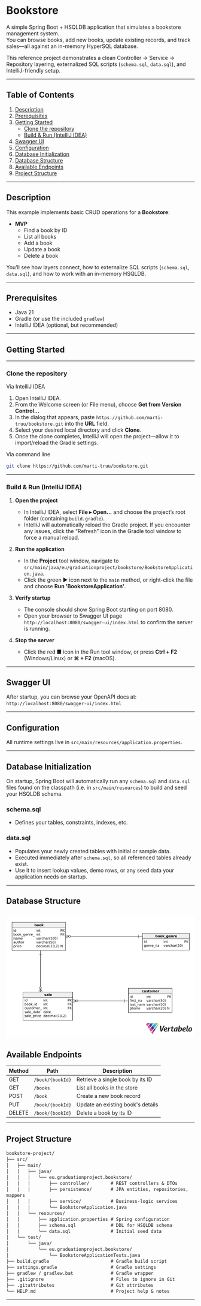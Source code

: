 # Bookstore

A simple Spring Boot + HSQLDB application that simulates a bookstore management system.  
You can browse books, add new books, update existing records, and track sales—all against an in-memory HyperSQL database.

This reference project demonstrates a clean Controller → Service → Repository layering, externalized SQL scripts (`schema.sql`, `data.sql`), and IntelliJ-friendly setup.  


---

## Table of Contents

1. [Description](#description)
2. [Prerequisites](#prerequisites)
3. [Getting Started](#getting-started)
    - [Clone the repository](#clone-the-repository)
    - [Build & Run (IntelliJ IDEA)](#build--run-intellij-idea)
4. [Swagger UI](#swagger-ui)
5. [Configuration](#configuration)
6. [Database Initialization](#database-initialization)
7. [Database Structure](#database-structure)
8. [Available Endpoints](#available-endpoints)
9. [Project Structure](#project-structure)

---

## Description

This example implements basic CRUD operations for a **Bookstore**:

- **MVP**
    - Find a book by ID
    - List all books
    - Add a book
    - Update a book
    - Delete a book

You’ll see how layers connect, how to externalize SQL scripts (`schema.sql`, `data.sql`), and how to work with an in-memory HSQLDB.

---

## Prerequisites

- Java 21
- Gradle (or use the included `gradlew`)
- IntelliJ IDEA (optional, but recommended)

---

## Getting Started

---

### Clone the repository

Via IntelliJ IDEA

1. Open IntelliJ IDEA.
2. From the Welcome screen (or File menu), choose **Get from Version Control…**
3. In the dialog that appears, paste `https://github.com/marti-truu/bookstore.git` into the **URL** field.
4. Select your desired local directory and click **Clone**.
5. Once the clone completes, IntelliJ will open the project—allow it to import/reload the Gradle settings.

Via command line
```bash
git clone https://github.com/marti-truu/bookstore.git
```

---

### Build & Run (IntelliJ IDEA)

1. **Open the project**
    - In IntelliJ IDEA, select **File ▸ Open…** and choose the project’s root folder (containing `build.gradle`).
    - IntelliJ will automatically reload the Gradle project. If you encounter any issues, click the “Refresh” icon in the Gradle tool window to force a manual reload.

2. **Run the application**
    - In the **Project** tool window, navigate to `src/main/java/eu/graduationproject/bookstore/BookstoreApplication.java`.
    - Click the green ▶︎ icon next to the `main` method, or right-click the file and choose **Run 'BookstoreApplication'**.

3. **Verify startup**
    - The console should show Spring Boot starting on port 8080.
    - Open your browser to Swagger UI page `http://localhost:8080/swagger-ui/index.html` to confirm the server is running.

4. **Stop the server**
    - Click the red ■ icon in the Run tool window, or press **Ctrl + F2** (Windows/Linux) or **⌘ + F2** (macOS).

---

## Swagger UI

After startup, you can browse your OpenAPI docs at: `http://localhost:8080/swagger-ui/index.html`

---
## Configuration

All runtime settings live in `src/main/resources/application.properties`.

---

## Database Initialization

On startup, Spring Boot will automatically run any `schema.sql` and `data.sql` files found on the classpath (i.e. in `src/main/resources`) to build and seed your HSQLDB schema.

### schema.sql

- Defines your tables, constraints, indexes, etc.

### data.sql

- Populates your newly created tables with initial or sample data.
- Executed immediately after `schema.sql`, so all referenced tables already exist.
- Use it to insert lookup values, demo rows, or any seed data your application needs on startup.

---

## Database Structure

![ERD Diagram](docs/ERD.png)
---

## Available Endpoints

| Method | Path               | Description                              |
| ------ | ------------------ | ---------------------------------------- |
| GET    | `/book/{bookId}`   | Retrieve a single book by its ID         |
| GET    | `/books`           | List all books in the store              |
| POST   | `/book`            | Create a new book record                 |
| PUT    | `/book/{bookId}`   | Update an existing book's details        |
| DELETE | `/book/{bookId}`   | Delete a book by its ID                  |

---

## Project Structure

```plaintext
bookstore-project/
├── src/
│   ├── main/
│   │   ├── java/
│   │   │   └── eu.graduationproject.bookstore/
│   │   │       ├── controller/        # REST controllers & DTOs
│   │   │       ├── persistence/       # JPA entities, repositories, mappers
│   │   │       ├── service/           # Business-logic services
│   │   │       └── BookstoreApplication.java
│   │   └── resources/
│   │       ├── application.properties # Spring configuration
│   │       ├── schema.sql             # DDL for HSQLDB schema
│   │       └── data.sql               # Initial seed data
│   └── test/
│       └── java/
│           └── eu.graduationproject.bookstore/
│               └── BookstoreApplicationTests.java
├── build.gradle                       # Gradle build script
├── settings.gradle                    # Gradle settings
├── gradlew / gradlew.bat              # Gradle wrapper
├── .gitignore                         # Files to ignore in Git
├── .gitattributes                     # Git attributes
└── HELP.md                            # Project help & notes
```

---
